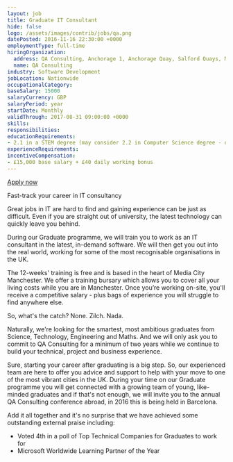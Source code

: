 ```yaml
---
layout: job
title: Graduate IT Consultant
hide: false
logo: /assets/images/contrib/jobs/qa.png
datePosted: 2016-11-16 22:30:00 +0000
employmentType: full-time
hiringOrganization:
  address: QA Consulting, Anchorage 1, Anchorage Quay, Salford Quays, M50 3YJ
  name: QA Consulting
industry: Software Development
jobLocation: Nationwide
occupationalCategory:
baseSalary: 15000
salaryCurrency: GBP
salaryPeriod: year
startDate: Monthly
validThrough: 2017-08-31 09:00:00 +0000
skills:
responsibilities:
educationRequirements:
- 2.1 in a STEM degree (may consider 2.2 in Computer Science degree - or those closely related)
experienceRequirements:
incentiveCompensation:
- £15,000 base salary + £40 daily working bonus
---
```

[Apply now](mailto:michelle.johnson@qa.com)

Fast-track your career in IT consultancy

Great jobs in IT are hard to find and gaining experience can be just as difficult. Even if you are straight out of university, the latest technology can quickly leave you behind.

During our Graduate programme, we will train you to work as an IT consultant in the latest, in-demand software. We will then get you out into the real world, working for some of the most recognisable organisations in the UK.

The 12-weeks' training is free and is based in the heart of Media City Manchester. We offer a training bursary which allows you to cover all your living costs while you are in Manchester. Once you’re working on-site, you'll receive a competitive salary - plus bags of experience you will struggle to find anywhere else.

So, what's the catch? None. Zilch. Nada.

Naturally, we're looking for the smartest, most ambitious graduates from Science, Technology, Engineering and Maths. And we will only ask you to commit to QA Consulting for a minimum of two years while we continue to build your technical, project and business experience.

Sure, starting your career after graduating is a big step. So, our experienced team are here to offer you advice and support to help with your move to one of the most vibrant cities in the UK. During your time on our Graduate programme you will get connected with a growing team of young, like-minded graduates and if that's not enough, we will invite you to the annual QA Consulting conference abroad, in 2016 this is being held in Barcelona.

Add it all together and it's no surprise that we have achieved some outstanding external praise including:

* Voted 4th in a poll of Top Technical Companies for Graduates to work for
* Microsoft Worldwide Learning Partner of the Year
